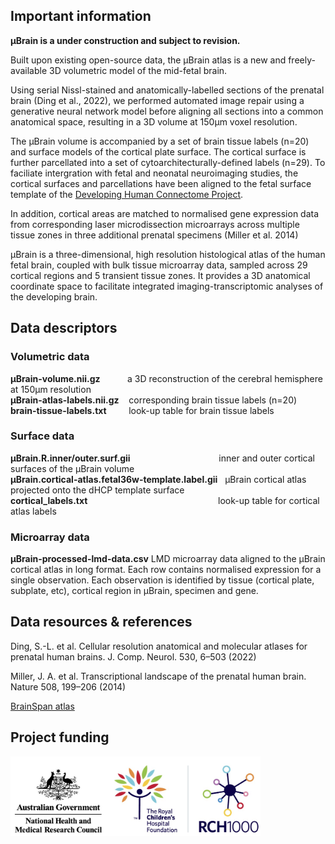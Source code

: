 ## Important information
**&mu;Brain is a under construction and subject to revision.**  

Built upon existing open-source data, the &mu;Brain atlas is a new and freely-available 3D volumetric model of the mid-fetal brain. 

Using serial Nissl-stained and anatomically-labelled sections of the prenatal brain (Ding et al., 2022), we performed automated image repair using a generative neural network model before aligning all sections into a common anatomical space, resulting in a 3D volume at 150&mu;m voxel resolution. 

The &mu;Brain volume is accompanied by a set of brain tissue labels (n=20) and surface models of the cortical plate surface. The cortical surface is further parcellated into a set of cytoarchitecturally-defined labels (n=29). To faciliate intergration with fetal and neonatal neuroimaging studies, the cortical surfaces and parcellations have been aligned to the fetal surface template of the [Developing Human Connectome Project](https://gin.g-node.org/kcl_cdb/dhcp_fetal_brain_surface_atlas).

In addition, cortical areas are matched to normalised gene expression data from corresponding laser microdissection microarrays across multiple tissue zones in three additional prenatal specimens (Miller et al. 2014) 

&mu;Brain is a three-dimensional, high resolution histological atlas of the human fetal brain, coupled with bulk tissue microarray data, sampled across 29 cortical regions and 5 transient tissue zones. It provides a 3D anatomical coordinate space to facilitate integrated imaging-transcriptomic analyses of the developing brain.


 
## Data descriptors
### Volumetric data
**&mu;Brain-volume.nii.gz** &nbsp; &nbsp; &nbsp; &nbsp; &nbsp; a 3D reconstruction of the cerebral hemisphere at 150&mu;m resolution  
**&mu;Brain-atlas-labels.nii.gz** &nbsp; &nbsp;corresponding brain tissue labels (n=20)   
**brain-tissue-labels.txt** &nbsp; &nbsp; &nbsp; &nbsp;&nbsp;look-up table for brain tissue labels  

### Surface data
**&mu;Brain.R.inner/outer.surf.gii** &nbsp; &nbsp; &nbsp; &nbsp; &nbsp; &nbsp; &nbsp;  &nbsp; &nbsp; &nbsp; &nbsp; &nbsp;  &nbsp; &nbsp; &nbsp; &nbsp; &nbsp; &nbsp;inner and outer cortical surfaces of the &mu;Brain volume  
**&mu;Brain.cortical-atlas.fetal36w-template.label.gii** &nbsp; &mu;Brain cortical atlas projected onto the dHCP template surface  
**cortical_labels.txt** &nbsp;&nbsp; &nbsp; &nbsp; &nbsp; &nbsp; &nbsp; &nbsp; &nbsp; &nbsp; &nbsp; &nbsp; &nbsp; &nbsp; &nbsp; &nbsp; &nbsp; &nbsp; &nbsp; &nbsp; &nbsp; &nbsp; &nbsp; &nbsp; &nbsp; &nbsp; &nbsp;look-up table for cortical atlas labels  

### Microarray data
**&mu;Brain-processed-lmd-data.csv**           LMD microarray data aligned to the &mu;Brain cortical atlas in long format. Each row contains normalised expression for a single observation. Each observation is identified by tissue (cortical plate, subplate, etc), cortical region in &mu;Brain, specimen and gene.



## Data resources & references
Ding, S.-L. et al. Cellular resolution anatomical and molecular atlases for prenatal human brains. J. Comp. Neurol. 530, 6–503 (2022)  

Miller, J. A. et al. Transcriptional landscape of the prenatal human brain. Nature 508, 199–206 (2014)  

[BrainSpan atlas](https://www.brainspan.org/)

## Project funding
<img src="./assets/images/funders.jpg" width="400"/>


